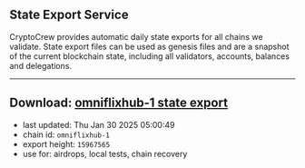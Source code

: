 ## State Export Service
CryptoCrew provides automatic daily state exports for all chains we validate. State export files can be used as genesis files and are a snapshot of the current blockchain state, including all validators, accounts, balances and delegations.

---
**Download: [omniflixhub-1 state export](https://dl-eu2.ccvalidators.com/SERVICE/omniflixhub/omniflixhub-1_export_15967565.json)**
---

- last updated: Thu Jan 30 2025 05:00:49
- chain id: `omniflixhub-1`
- export height: `15967565`
- use for: airdrops, local tests, chain recovery
